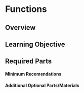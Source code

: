 # Functions

## Overview

## Learning Objective

## Required Parts

#### Minimum Recomendations

#### Additional Optional Parts/Materials